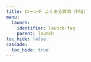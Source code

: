 ```yaml
---
title: ローンチ よくある質問（FAQ）
menu:
  launch:
    identifier: launch-faq
    parent: launch
toc_hide: false
cascade:
  toc_hide: true
---
```


